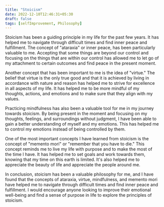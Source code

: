 ```yaml
---
title: "Stoicism"
date: 2022-12-10T12:46:31+05:30
draft: false
tags: [selfImprovement, Philosophy]
---
```

Stoicism has been a guiding principle in my life for the past few years. It has helped me to navigate through difficult times and find inner peace and fulfillment. The concept of "ataraxia" or inner peace, has been particularly valuable to me. Accepting that some things are beyond our control and focusing on the things that are within our control has allowed me to let go of my attachment to certain outcomes and find peace in the present moment.

Another concept that has been important to me is the idea of "virtue." The belief that virtue is the only true good and that it is achieved by living in accordance with nature and reason has helped me to strive for excellence in all aspects of my life. It has helped me to be more mindful of my thoughts, actions, and emotions and to make sure that they align with my values.

Practicing mindfulness has also been a valuable tool for me in my journey towards stoicism. By being present in the moment and focusing on my thoughts, feelings, and surroundings without judgment, I have been able to gain a better understanding of myself and my emotions. This has helped me to control my emotions instead of being controlled by them.

One of the most important concepts I have learned from stoicism is the concept of "memento mori" or "remember that you have to die." This concept reminds me to live my life with purpose and to make the most of the time I have. It has helped me to set goals and work towards them, knowing that my time on this earth is limited. It's also helped me to appreciate the beauty of life and appreciate the people around me.

In conclusion, stoicism has been a valuable philosophy for me, and I have found that the concepts of ataraxia, virtue, mindfulness, and memento mori have helped me to navigate through difficult times and find inner peace and fulfillment. I would encourage anyone looking to improve their emotional well-being and find a sense of purpose in life to explore the principles of stoicism.


